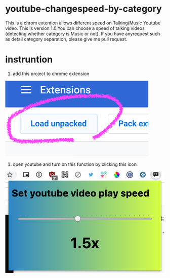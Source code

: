 # youtube-changespeed-by-category
This is a chrom extention allows different speed on Talking/Music Youtube video.
This is version 1.0.You can choose a speed of talking videos (detecting whether category is Music or not).
If you have anyrequest such as detail category separation, please give me pull request.

# instruntion
1. add this project to chrome extension

  ![](./a.png)
1. open youtube and turn on this function by clicking this icon

  ![](./b.png)
